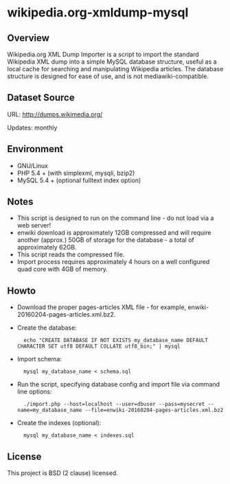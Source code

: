 wikipedia.org-xmldump-mysql
===========================

Overview
--------

Wikipedia.org XML Dump Importer is a script to import the standard Wikipedia XML dump into a simple MySQL database structure, useful as a local cache for searching and manipulating Wikipedia articles. The database structure is designed for ease of use, and is not mediawiki-compatible.

Dataset Source
--------------

URL: http://dumps.wikimedia.org/

Updates: monthly

Environment
-----------

* GNU/Linux
* PHP 5.4 + (with simplexml, mysqli, bzip2)
* MySQL 5.4 + (optional fulltext index option)

Notes
-----

* This script is designed to run on the command line - do not load via a web server!
* enwiki download is approximately 12GB compressed and will require another (approx.) 50GB of storage for the database - a total of approximately 62GB.
* This script reads the compressed file.
* Import process requires approximately 4 hours on a well configured quad core with 4GB of memory. 

Howto
-----

* Download the proper pages-articles XML file - for example, enwiki-20160204-pages-articles.xml.bz2.
* Create the database:

		echo "CREATE DATABASE IF NOT EXISTS my_database_name DEFAULT CHARACTER SET utf8 DEFAULT COLLATE utf8_bin;" | mysql

* Import schema:

		mysql my_database_name < schema.sql

* Run the script, specifying database config and import file via command line options:

		./import.php --host=localhost --user=dbuser --pass=mysecret --name=my_database_name --file=enwiki-20160204-pages-articles.xml.bz2

* Create the indexes (optional):

		mysql my_database_name < indexes.sql

License
-------

This project is BSD (2 clause) licensed.
